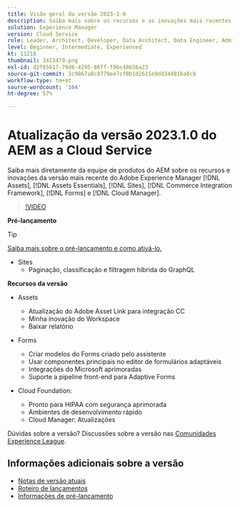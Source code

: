 ```yaml
---
title: Visão geral da versão 2023-1-0
description: Saiba mais sobre os recursos e as inovações mais recentes da versão 2023-1-0 para Adobe Experience Manager [!DNL Assets Essentials], [!DNL Sites], [!DNL Screens], [!DNL Forms] e [!DNL Cloud Foundation]
solution: Experience Manager
version: Cloud Service
role: Leader, Architect, Developer, Data Architect, Data Engineer, Admin, User
level: Beginner, Intermediate, Experienced
kt: 11218
thumbnail: 3413479.png
exl-id: d2f85617-79d6-4295-86ff-f9bc48656a23
source-git-commit: 1c9867a8c8779ee7cf0b1d2615e9dd34d81ba6cb
workflow-type: tm+mt
source-wordcount: '164'
ht-degree: 57%

---
```


# Atualização da versão 2023.1.0 do AEM as a Cloud Service

Saiba mais diretamente da equipe de produtos do AEM sobre os recursos e inovações da versão mais recente do Adobe Experience Manager [!DNL Assets], [!DNL Assets Essentials], [!DNL Sites], [!DNL Commerce Integration Framework], [!DNL Forms] e [!DNL Cloud Manager].

>[!VIDEO](https://video.tv.adobe.com/v/3413479/?quality=12&learn=on)

**Pré-lançamento**

>[!TIP]
>
>[Saiba mais sobre o pré-lançamento e como ativá-lo.](https://experienceleague.adobe.com/docs/experience-manager-cloud-service/content/release-notes/prerelease.html?lang=pt-BR)

* Sites
   * Paginação, classificação e filtragem híbrida do GraphQL

**Recursos da versão**

* Assets
   * Atualização do Adobe Asset Link para integração CC
   * Minha inovação do Workspace
   * Baixar relatório

* Forms
   * Criar modelos do Forms criado pelo assistente
   * Usar componentes principais no editor de formulários adaptáveis
   * Integrações do Microsoft aprimoradas
   * Suporte a pipeline front-end para Adaptive Forms

* Cloud Foundation:
   * Pronto para HIPAA com segurança aprimorada
   * Ambientes de desenvolvimento rápido
   * Cloud Manager: Atualizações

Dúvidas sobre a versão?  Discussões sobre a versão nas [Comunidades Experience League](https://adobe.ly/3RPNYZF).

## Informações adicionais sobre a versão

* [Notas de versão atuais](https://experienceleague.adobe.com/docs/experience-manager-cloud-service/content/release-notes/home.html?lang=pt-BR)
* [Roteiro de lançamentos](https://experienceleague.adobe.com/docs/experience-manager-release-information/aem-release-updates/update-releases-roadmap.html?lang=pt-BR)
* [Informações de pré-lançamento](https://experienceleague.adobe.com/docs/experience-manager-cloud-service/content/release-notes/prerelease.html?lang=pt-BR)